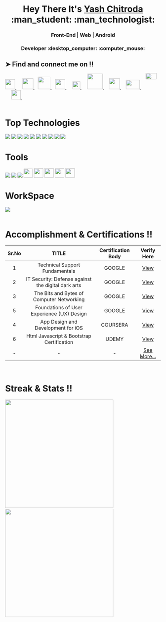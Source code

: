 

<h1 align="center">Hey There It's <a href="https://github.com/yashchitroda">Yash Chitroda</a> :man_student: :man_technologist:</h1>
<h3 align="center">Front-End | Web | Android </h3>
<h3 align="center">Developer :desktop_computer: :computer_mouse:</h3>

<!--
## ➤ Impactt
<p align="left"> <img width="220px" src="https://komarev.com/ghpvc/?username=yashchitroda&label=Profile%20views&color=0000A3&style=box"/> </p><br>
-->

## ➤ Find and connect me on !!
<div align="left">
<a href="https://www.linkedin.com/in/yash-chitroda-82b8a0210/">
  <img  width="32px" src="https://cdn4.iconfinder.com/data/icons/social-messaging-ui-color-shapes-2-free/128/social-linkedin-circle-512.png" />
</a> &nbsp;&nbsp;&nbsp;&nbsp;
  
<a href="https://github.com/yashchitroda">
  <img width="35px" src="https://cdn3.iconfinder.com/data/icons/popular-services-brands/512/github-512.png" />
</a>&nbsp;&nbsp;
    <a href="https://gitlab.com/yashchitroda">
  <img width="40px" src="https://about.gitlab.com/images/press/logo/png/gitlab-icon-rgb.png" />
</a>&nbsp;&nbsp;

<a href="https://stackoverflow.com/users/13858444/yash-chitroda">
  <img   width="32px" src="https://upload.wikimedia.org/wikipedia/commons/thumb/e/ef/Stack_Overflow_icon.svg/768px-Stack_Overflow_icon.svg.png" />
</a>&nbsp;&nbsp;&nbsp;&nbsp;

<a href="https://apple.stackexchange.com/users/432398/yash-chitroda">
  <img   width="25px" src="https://icon-library.com/images/command-512.png" />
</a>&nbsp;&nbsp;&nbsp;&nbsp;

<a href="https://ux.stackexchange.com/users/151550/yash-chitroda">
  <img   width="50px" src="https://i.stack.imgur.com/y56qf.png" />
</a>&nbsp;&nbsp;&nbsp;

  
  
<a href="https://discussions.apple.com/profile/Yashchitroda">
  <img  width="35px" src="https://i.imgur.com/2BMRxAG.png" />
</a> &nbsp;&nbsp;&nbsp;

<a href="https://www.hackerrank.com/yashchitroda">
  <img   width="45px" height="30" src="https://res.cloudinary.com/practicaldev/image/fetch/s--qp9lxuMs--/c_imagga_scale,f_auto,fl_progressive,h_900,q_auto,w_1600/https://dev-to-uploads.s3.amazonaws.com/uploads/articles/rk4gt0qay4owv4j1cypo.png" />
</a>&nbsp;&nbsp;&nbsp;

<a href="https://developers.google.com/profile/u/111371663905138614049">
  <img style="position: relative; top: -32px;" width="35px" height="20" src="https://i.imgur.com/SGSkD0B.png" />
</a>&nbsp;&nbsp;&nbsp;&nbsp;
  

  

<a href="https://twitter.com/yashhchitroda">
  <img  width="30px" src="https://www.freepnglogos.com/uploads/twitter-logo-png/twitter-logo-vector-png-clipart-1.png" />
</a>&nbsp;&nbsp;&nbsp;&nbsp;
  
</div>


<br/>

<h1>Top Technologies</h1>
<div align="left">
<a href="https://www.java.com/en/download/help/whatis_java.html"><img src="https://img.shields.io/badge/Java-ED8B00?style=for-the-badge&logo=java&logoColor=white"></img></a>
<a href="https://www.programiz.com/c-programming/c-keywords-identifier"><img src="https://img.shields.io/badge/C-00599C?style=for-the-badge&logo=c&logoColor=white"></img></a>
<a href="https://www.programiz.com/cpp-programming"><img src="https://img.shields.io/badge/C%2B%2B-00599C?style=for-the-badge&logo=c%2B%2B&logoColor=white"></img></a>
<a href="https://developer.apple.com/swift/"><img src="https://img.shields.io/badge/Swift-FA7343?style=for-the-badge&logo=swift&logoColor=white"></img></a>
<a href="https://www.python.org"><img src="https://img.shields.io/badge/Python-FFD43B?style=for-the-badge&logo=python&logoColor=darkgreen"></img></a>
<a href="https://www.javascript.com"><img src="https://img.shields.io/badge/JavaScript-F7DF1E?style=for-the-badge&logo=javascript&logoColor=black"></img></a>
<a href="https://jquery.com"><img src="https://img.shields.io/badge/jQuery-0769AD?style=for-the-badge&logo=jquery&logoColor=white"></img></a>
<a href="https://www.w3schools.com/html/"><img src="https://img.shields.io/badge/HTML5-E34F26?style=for-the-badge&logo=html5&logoColor=white"></img></a>
<a href="https://www.w3schools.com/css/"><img src="https://img.shields.io/badge/CSS3-1572B6?style=for-the-badge&logo=css3&logoColor=white"></img></a>
<a href="https://getbootstrap.com"><img src="https://img.shields.io/badge/Bootstrap-563D7C?style=for-the-badge&logo=bootstrap&logoColor=white"></img></a>
</div>

<h1>Tools</h1>
<div align="left">
<a href="https://www.sublimetext.com/download"><img src="https://img.shields.io/badge/sublime_text-%23575757.svg?&style=for-the-badge&logo=sublime-text&logoColor=important"></img></a>
<a href="https://code.visualstudio.com/download"><img src="https://img.shields.io/badge/Visual_Studio_Code-0078D4?style=for-the-badge&logo=visual%20studio%20code&logoColor=white"></img></a>
<a href="https://www.apple.com/safari/"><img src="https://img.shields.io/badge/Safari-FF1B2D?style=for-the-badge&logo=Safari&logoColor=white"></img></a>
<a href="https://developer.apple.com/xcode/"><img src="https://img.shields.io/badge/Xcode-007ACC?style=flat-square&logo=Xcode&logoColor=white" height="29"></img></a>
<a href="https://developer.android.com/studio?gclid=Cj0KCQjwl_SHBhCQARIsAFIFRVU1Wcx1PNPxz3Gz827pBL7eeeUWcRD95hWlvS2nEiQcbEfC4ddeT4MaAooPEALw_wcB&gclsrc=aw.ds"><img src="https://img.shields.io/badge/Android_Studio-3DDC84?style=for-the-badge&logo=android-studio&logoColor=white" height="30"></img></a>
<a href="https://dev.mysql.com/downloads/installer/"><img src="https://img.shields.io/badge/MySQL-00000F?style=for-the-badge&logo=mysql&logoColor=white" height="30"></img></a>
<a href="https://unity3d.com/get-unity/download"><img src="https://img.shields.io/badge/Unity-100000?style=for-the-badge&logo=unity&logoColor=white" height="30"></img></a>
<a href="https://github.com"><img src="https://img.shields.io/badge/GitHub-100000?style=for-the-badge&logo=github&logoColor=white" height="30"></img></a>
</div>

<h1>WorkSpace</h1>
<div align="left">
<a href="https://www.apple.com/macbook-air/"><img src="https://img.shields.io/badge/Apple-MacBook_Air-999999?style=for-the-badge&logo=apple&logoColor=white"></img></a>
</div>
<br/>
<h1>Accomplishment & Certifications !!</h1>
 
|        Sr.No  |         TITLE | Certification Body | Verify Here          |
| :-------------: | :-------------: | :-------------: | :-------------: | 
|   1  | Technical Support Fundamentals |    GOOGLE |  <a href="https://www.coursera.org/account/accomplishments/verify/25GSNC63G5SB">View</a>  |
|   2  | IT Security: Defense against the digital dark arts  | GOOGLE |  <a href="https://www.coursera.org/account/accomplishments/verify/JR4ERK6JP4CU">View</a>  |
|   3  | The Bits and Bytes of Computer Networking  | GOOGLE | <a href="https://www.coursera.org/account/accomplishments/verify/E359L2B9X2RP">View</a>  |
|   5  | Foundations of User Experience (UX) Design | GOOGLE   | <a href="https://www.coursera.org/account/accomplishments/verify/8UXTFSCSWSS5">View</a>  |
|   4  | App Design and Development for iOS |  COURSERA   | <a href="https://www.coursera.org/account/accomplishments/verify/YDCLZ2A9J9ER">View</a>  |
|   6  | Html Javascript & Bootstrap Certification  | UDEMY  | <a href="https://www.udemy.com/certificate/UC-6830cec0-219f-4b69-bcc0-9fad9cb3ecb8/">View</a>  |
|  -   |  - | -  | <a href="https://github.com/yashchitroda/Accomplishments">See More...</a>  |


<br/>


<h1>Streak & Stats !!</h1>
<div>
<img src="http://github-readme-streak-stats.herokuapp.com?user=yashchitroda&theme=blue-green&hide_border=true" width="350"> &nbsp; &nbsp; &nbsp; &nbsp; &nbsp;
<img src="https://github-readme-stats.vercel.app/api?username=yashchitroda&count_private=true&show_icons=true&theme=blue-green&hide_border=true" width="350">
</div>
 
<!-- <a href="https://stackoverflow.com/users/13858444/yash-chitroda" target="_blank">
<img alt="StackOverflow"
src="https://stackoverflow-badge.vercel.app/?userID=13858444 "width="255"  />
</a> -->
